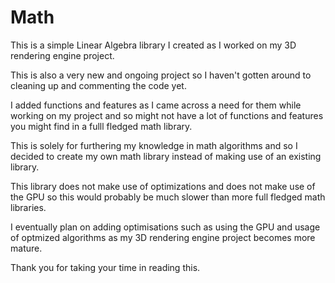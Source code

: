 # Math

This is a simple Linear Algebra library I created as I worked on my 3D rendering engine project. 

This is also a very new and ongoing project so I haven't gotten around to cleaning up and commenting the code yet.


I added functions and features as I came across a need for them while working on my project and so 
might not have a lot of functions and features you might find in a fulll fledged math library.


This is solely for furthering my knowledge in math algorithms and so I decided to create my own math library instead of making use 
of an existing library.


This library does not make use of optimizations and does not make use of the GPU so this would probably be much slower than more 
full fledged math libraries.


I eventually plan on adding optimisations such as using the GPU and usage of optmized algorithms as my 3D rendering engine project 
becomes more mature. 


Thank you for taking your time in reading this.
